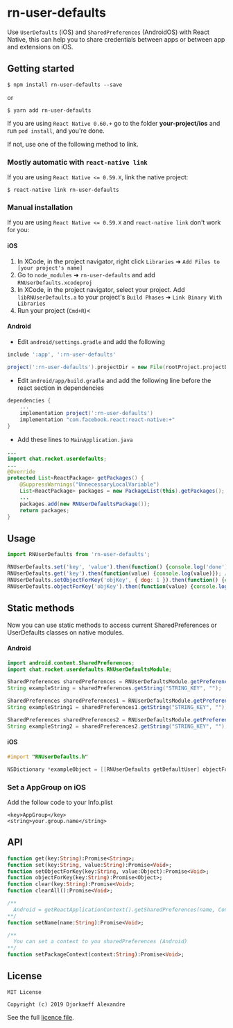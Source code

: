 
# rn-user-defaults

Use `UserDefaults` (iOS) and `SharedPreferences` (AndroidOS) with React Native, this can help you to share credentials between apps or between app and extensions on iOS.

## Getting started

`$ npm install rn-user-defaults --save`

or 

`$ yarn add rn-user-defaults`

If you are using `React Native 0.60.+` go to the folder **your-project/ios** and run `pod install`, and you're done. 

If not, use one of the following method to link.

### Mostly automatic with `react-native link`

If you are using `React Native <= 0.59.X`, link the native project:

`$ react-native link rn-user-defaults`

### Manual installation

If you are using `React Native <= 0.59.X` and `react-native link` don't work for you:

#### iOS

1. In XCode, in the project navigator, right click `Libraries` ➜ `Add Files to [your project's name]`
2. Go to `node_modules` ➜ `rn-user-defaults` and add `RNUserDefaults.xcodeproj`
3. In XCode, in the project navigator, select your project. Add `libRNUserDefaults.a` to your project's `Build Phases` ➜ `Link Binary With Libraries`
4. Run your project (`Cmd+R`)<

#### Android

- Edit `android/settings.gradle` and add the following

```gradle
include ':app', ':rn-user-defaults'

project(':rn-user-defaults').projectDir = new File(rootProject.projectDir, '../node_modules/rn-user-defaults/android')
```

- Edit `android/app/build.gradle` and add the following line before the react section in dependencies

```gradle
dependencies {
    ...
    implementation project(':rn-user-defaults')
    implementation "com.facebook.react:react-native:+"
}
```

- Add these lines to `MainApplication.java`

```java
...
import chat.rocket.userdefaults;
...
@Override
protected List<ReactPackage> getPackages() {
    @SuppressWarnings("UnnecessaryLocalVariable")
    List<ReactPackage> packages = new PackageList(this).getPackages();
    ...
    packages.add(new RNUserDefaultsPackage());
    return packages;
}
```

## Usage

```js
import RNUserDefaults from 'rn-user-defaults';

RNUserDefaults.set('key', 'value').then(function() {console.log('done')}); // done
RNUserDefaults.get('key').then(function(value) {console.log(value)}); // value
RNUserDefaults.setObjectForKey('objKey', { dog: 1 }).then(function() {console.log('done')}); // done
RNUserDefaults.objectForKey('objKey').then(function(value) {console.log(value)}); // { dog: 1 }
```

## Static methods

Now you can use static methods to access current SharedPreferences or UserDefaults classes on native modules.

#### Android

```java
import android.content.SharedPreferences;
import chat.rocket.userdefaults.RNUserDefaultsModule;

SharedPreferences sharedPreferences = RNUserDefaultsModule.getPreferences();
String exampleString = sharedPreferences.getString("STRING_KEY", "");

SharedPreferences sharedPreferences1 = RNUserDefaultsModule.getPreferences(reactApplicationContext);
String exampleString1 = sharedPreferences1.getString("STRING_KEY", "");

SharedPreferences sharedPreferences2 = RNUserDefaultsModule.getPreferences(reactApplicationContext, contextName, preferencesName);
String exampleString2 = sharedPreferences2.getString("STRING_KEY", "");
```

#### iOS
```objective-c
#import "RNUserDefaults.h"

NSDictionary *exampleObject = [[RNUserDefaults getDefaultUser] objectForKey:@"OBJECT_KEY"];
```

### Set a AppGroup on iOS
Add the follow code to your Info.plist
```
<key>AppGroup</key>
<string>your.group.name</string>
```

## API

```haxe
function get(key:String):Promise<String>;
function set(key:String, value:String):Promise<Void>;
function setObjectForKey(key:String, value:Object):Promise<Void>;
function objectForKey(key:String):Promise<Object>;
function clear(key:String):Promise<Void>;
function clearAll():Promise<Void>;

/**
  Android = getReactApplicationContext().getSharedPreferences(name, Context.MODE_PRIVATE);
**/
function setName(name:String):Promise<Void>;

/**
  You can set a context to you sharedPreferences (Android)
**/
function setPackageContext(context:String):Promise<Void>;
```

## License

```
MIT License

Copyright (c) 2019 Djorkaeff Alexandre
```

See the full [licence file](https://github.com/RocketChat/rn-user-defaults/blob/master/LICENSE).
